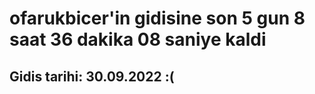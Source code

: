 # ofarukbicer'in gidisine son 5 gun 8 saat 36 dakika 08 saniye kaldi

## Gidis tarihi: 30.09.2022 :(